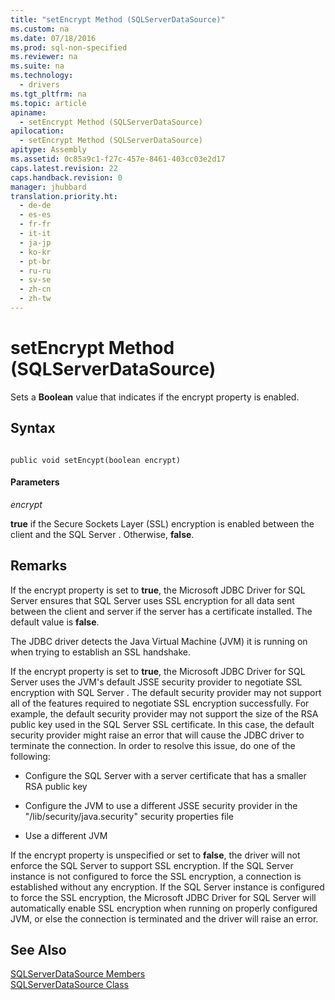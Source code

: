 ```yaml
---
title: "setEncrypt Method (SQLServerDataSource)"
ms.custom: na
ms.date: 07/18/2016
ms.prod: sql-non-specified
ms.reviewer: na
ms.suite: na
ms.technology: 
  - drivers
ms.tgt_pltfrm: na
ms.topic: article
apiname: 
  - setEncrypt Method (SQLServerDataSource)
apilocation: 
  - setEncrypt Method (SQLServerDataSource)
apitype: Assembly
ms.assetid: 0c85a9c1-f27c-457e-8461-403cc03e2d17
caps.latest.revision: 22
caps.handback.revision: 0
manager: jhubbard
translation.priority.ht: 
  - de-de
  - es-es
  - fr-fr
  - it-it
  - ja-jp
  - ko-kr
  - pt-br
  - ru-ru
  - sv-se
  - zh-cn
  - zh-tw
---
```

# setEncrypt Method (SQLServerDataSource)
  Sets a **Boolean** value that indicates if the encrypt property is enabled.  
  
## Syntax  
  
```  
  
public void setEncypt(boolean encrypt)  
```  
  
#### Parameters  
 *encrypt*  
  
 **true** if the Secure Sockets Layer (SSL) encryption is enabled between the client and the  SQL Server . Otherwise, **false**.  
  
## Remarks  
 If the encrypt property is set to **true**, the  Microsoft JDBC Driver for SQL Server  ensures that  SQL Server  uses SSL encryption for all data sent between the client and server if the server has a certificate installed. The default value is **false**.  
  
 The JDBC driver detects the Java Virtual Machine (JVM) it is running on when trying to establish an SSL handshake.  
  
 If the encrypt property is set to **true**, the  Microsoft JDBC Driver for SQL Server  uses the JVM's default JSSE security provider to negotiate SSL encryption with  SQL Server . The default security provider may not support all of the features required to negotiate SSL encryption successfully. For example, the default security provider may not support the size of the RSA public key used in the  SQL Server  SSL certificate. In this case, the default security provider might raise an error that will cause the JDBC driver to terminate the connection. In order to resolve this issue, do one of the following:  
  
-   Configure the  SQL Server  with a server certificate that has a smaller RSA public key  
  
-   Configure the JVM to use a different JSSE security provider in the "<java-home>/lib/security/java.security" security properties file  
  
-   Use a different JVM  
  
 If the encrypt property is unspecified or set to **false**, the driver will not enforce the  SQL Server  to support SSL encryption. If the  SQL Server  instance is not configured to force the SSL encryption, a connection is established without any encryption. If the  SQL Server  instance is configured to force the SSL encryption, the  Microsoft JDBC Driver for SQL Server  will automatically enable SSL encryption when running on properly configured JVM, or else the connection is terminated and the driver will raise an error.  
  
## See Also  
 [SQLServerDataSource Members](../content/SQLServerDataSource-Members.md)   
 [SQLServerDataSource Class](../content/SQLServerDataSource-Class.md)  
  
  